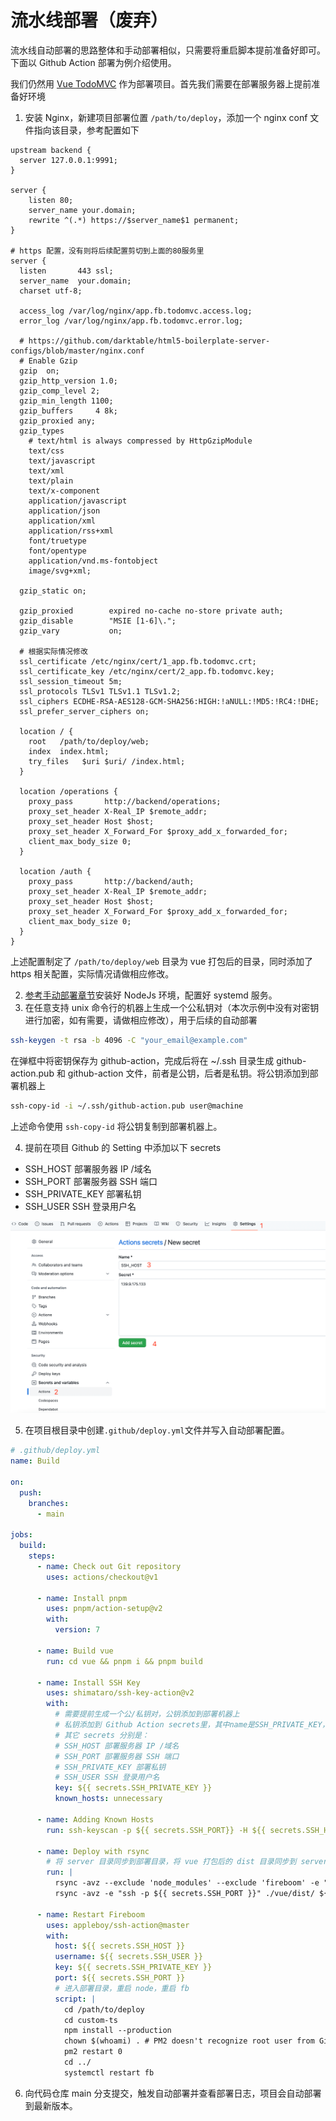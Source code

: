 # 流水线部署（废弃）

流水线自动部署的思路整体和手动部署相似，只需要将重启脚本提前准备好即可。下面以 Github Action 部署为例介绍使用。

我们仍然用 [Vue TodoMVC](https://github.com/fireboomio/case-vue-todomvc) 作为部署项目。首先我们需要在部署服务器上提前准备好环境

1. 安装 Nginx，新建项目部署位置 `/path/to/deploy`，添加一个 nginx conf 文件指向该目录，参考配置如下



```nginx
upstream backend {
  server 127.0.0.1:9991;
}

server {
    listen 80;
    server_name your.domain;
    rewrite ^(.*) https://$server_name$1 permanent;
}

# https 配置，没有则将后续配置剪切到上面的80服务里
server {
  listen       443 ssl;
  server_name  your.domain;
  charset utf-8;

  access_log /var/log/nginx/app.fb.todomvc.access.log;
  error_log /var/log/nginx/app.fb.todomvc.error.log;

  # https://github.com/darktable/html5-boilerplate-server-configs/blob/master/nginx.conf
  # Enable Gzip
  gzip  on;
  gzip_http_version 1.0;
  gzip_comp_level 2;
  gzip_min_length 1100;
  gzip_buffers     4 8k;
  gzip_proxied any;
  gzip_types
    # text/html is always compressed by HttpGzipModule
    text/css
    text/javascript
    text/xml
    text/plain
    text/x-component
    application/javascript
    application/json
    application/xml
    application/rss+xml
    font/truetype
    font/opentype
    application/vnd.ms-fontobject
    image/svg+xml;

  gzip_static on;

  gzip_proxied        expired no-cache no-store private auth;
  gzip_disable        "MSIE [1-6]\.";
  gzip_vary           on;

  # 根据实际情况修改
  ssl_certificate /etc/nginx/cert/1_app.fb.todomvc.crt;
  ssl_certificate_key /etc/nginx/cert/2_app.fb.todomvc.key;
  ssl_session_timeout 5m;
  ssl_protocols TLSv1 TLSv1.1 TLSv1.2;
  ssl_ciphers ECDHE-RSA-AES128-GCM-SHA256:HIGH:!aNULL:!MD5:!RC4:!DHE;
  ssl_prefer_server_ciphers on;

  location / {
    root   /path/to/deploy/web;
    index  index.html;
    try_files   $uri $uri/ /index.html;
  }
  
  location /operations {
    proxy_pass       http://backend/operations;
    proxy_set_header X-Real_IP $remote_addr;
    proxy_set_header Host $host;
    proxy_set_header X_Forward_For $proxy_add_x_forwarded_for;
    client_max_body_size 0;
  }
  
  location /auth {
    proxy_pass       http://backend/auth;
    proxy_set_header X-Real_IP $remote_addr;
    proxy_set_header Host $host;
    proxy_set_header X_Forward_For $proxy_add_x_forwarded_for;
    client_max_body_size 0;
  }
}
```

上述配置制定了 `/path/to/deploy/web` 目录为 vue 打包后的目录，同时添加了 https 相关配置，实际情况请做相应修改。

2. [参考手动部署章节](./)安装好 NodeJs 环境，配置好 systemd 服务。
3. 在任意支持 unix 命令行的机器上生成一个公私钥对（本次示例中没有对密钥进行加密，如有需要，请做相应修改），用于后续的自动部署

```sh
ssh-keygen -t rsa -b 4096 -C "your_email@example.com"
```

在弹框中将密钥保存为 github-action，完成后将在 \~/.ssh 目录生成 github-action.pub 和 github-action 文件，前者是公钥，后者是私钥。将公钥添加到部署机器上

```sh
ssh-copy-id -i ~/.ssh/github-action.pub user@machine
```

上述命令使用 `ssh-copy-id` 将公钥复制到部署机器上。

4. 提前在项目 Github 的 Setting 中添加以下 secrets

* SSH\_HOST 部署服务器 IP /域名
* SSH\_PORT 部署服务器 SSH 端口
* SSH\_PRIVATE\_KEY 部署私钥
* SSH\_USER SSH 登录用户名

![](../../../assets/github-action-secrets.png)

5. 在项目根目录中创建`.github/deploy.yml`文件并写入自动部署配置。

```yaml
# .github/deploy.yml
name: Build

on:
  push:
    branches:
      - main

jobs:
  build:
    steps:
      - name: Check out Git repository
        uses: actions/checkout@v1

      - name: Install pnpm
        uses: pnpm/action-setup@v2
        with:
          version: 7
    
      - name: Build vue
        run: cd vue && pnpm i && pnpm build

      - name: Install SSH Key
        uses: shimataro/ssh-key-action@v2
        with:
          # 需要提前生成一个公/私钥对，公钥添加到部署机器上
          # 私钥添加到 Github Action secrets里，其中name是SSH_PRIVATE_KEY，value是私钥内容
          # 其它 secrets 分别是：
          # SSH_HOST 部署服务器 IP /域名
          # SSH_PORT 部署服务器 SSH 端口
          # SSH_PRIVATE_KEY 部署私钥
          # SSH_USER SSH 登录用户名
          key: ${{ secrets.SSH_PRIVATE_KEY }}
          known_hosts: unnecessary

      - name: Adding Known Hosts
        run: ssh-keyscan -p ${{ secrets.SSH_PORT}} -H ${{ secrets.SSH_HOST }}  >> ~/.ssh/known_hosts

      - name: Deploy with rsync
        # 将 server 目录同步到部署目录，将 vue 打包后的 dist 目录同步到 server 目录下的 web 文件夹
        run: |
          rsync -avz --exclude 'node_modules' --exclude 'fireboom' -e "ssh -p ${{ secrets.SSH_PORT }}" ./server/ ${{ secrets.SSH_USER }}@${{ secrets.SSH_HOST }}:/path/to/deploy/
          rsync -avz -e "ssh -p ${{ secrets.SSH_PORT }}" ./vue/dist/ ${{ secrets.SSH_USER }}@${{ secrets.SSH_HOST }}:/path/to/deploy/web

      - name: Restart Fireboom
        uses: appleboy/ssh-action@master
        with:
          host: ${{ secrets.SSH_HOST }}
          username: ${{ secrets.SSH_USER }}
          key: ${{ secrets.SSH_PRIVATE_KEY }}
          port: ${{ secrets.SSH_PORT }}
          # 进入部署目录，重启 node，重启 fb
          script: |
            cd /path/to/deploy
            cd custom-ts
            npm install --production
            chown $(whoami) . # PM2 doesn't recognize root user from Github Actions
            pm2 restart 0
            cd ../
            systemctl restart fb
```

6. 向代码仓库 main 分支提交，触发自动部署并查看部署日志，项目会自动部署到最新版本。
